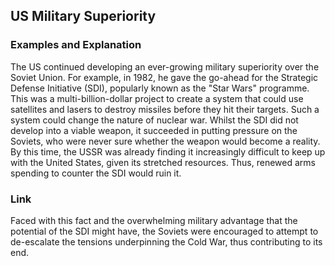 ## US Military Superiority


### Examples and Explanation


The US continued developing an ever-growing military superiority over the Soviet Union. For example, in 1982, he gave the go-ahead for the Strategic Defense Initiative (SDI), popularly known as the "Star Wars" programme. This was a multi-billion-dollar project to create a system that could use satellites and lasers to destroy missiles before they hit their targets. Such a system could change the nature of nuclear war. Whilst the SDI did not develop into a viable weapon, it succeeded in putting pressure on the Soviets, who were never sure whether the weapon would become a reality. By this time, the USSR was already finding it increasingly difficult to keep up with the United States, given its stretched resources. Thus, renewed arms spending to counter the SDI would ruin it.

### Link


Faced with this fact and the overwhelming military advantage that the potential of the SDI might have, the Soviets were encouraged to attempt to de-escalate the tensions underpinning the Cold War, thus contributing to its end.

